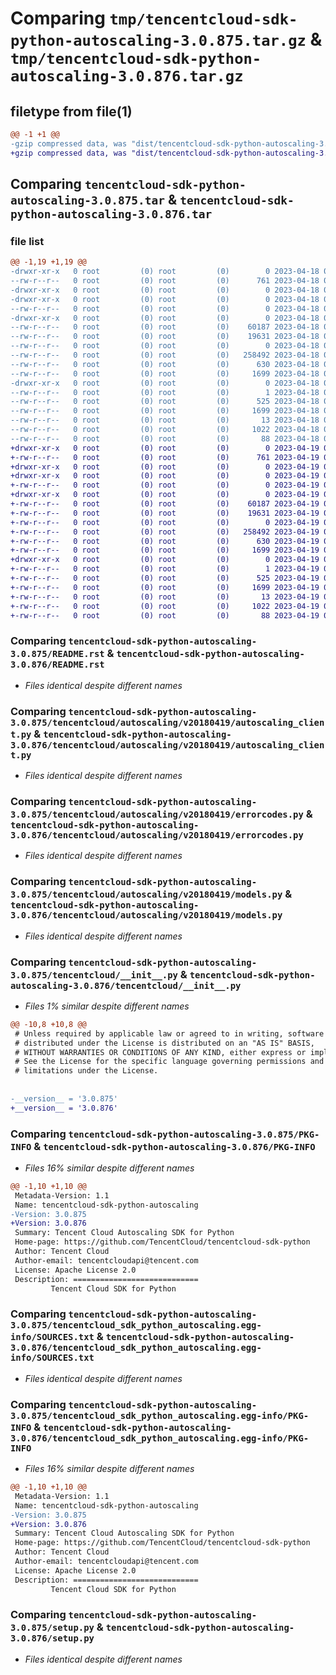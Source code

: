 # Comparing `tmp/tencentcloud-sdk-python-autoscaling-3.0.875.tar.gz` & `tmp/tencentcloud-sdk-python-autoscaling-3.0.876.tar.gz`

## filetype from file(1)

```diff
@@ -1 +1 @@
-gzip compressed data, was "dist/tencentcloud-sdk-python-autoscaling-3.0.875.tar", last modified: Tue Apr 18 00:21:36 2023, max compression
+gzip compressed data, was "dist/tencentcloud-sdk-python-autoscaling-3.0.876.tar", last modified: Wed Apr 19 00:17:13 2023, max compression
```

## Comparing `tencentcloud-sdk-python-autoscaling-3.0.875.tar` & `tencentcloud-sdk-python-autoscaling-3.0.876.tar`

### file list

```diff
@@ -1,19 +1,19 @@
-drwxr-xr-x   0 root         (0) root         (0)        0 2023-04-18 00:21:36.000000 tencentcloud-sdk-python-autoscaling-3.0.875/
--rw-r--r--   0 root         (0) root         (0)      761 2023-04-18 00:21:36.000000 tencentcloud-sdk-python-autoscaling-3.0.875/README.rst
-drwxr-xr-x   0 root         (0) root         (0)        0 2023-04-18 00:21:36.000000 tencentcloud-sdk-python-autoscaling-3.0.875/tencentcloud/
-drwxr-xr-x   0 root         (0) root         (0)        0 2023-04-18 00:21:36.000000 tencentcloud-sdk-python-autoscaling-3.0.875/tencentcloud/autoscaling/
--rw-r--r--   0 root         (0) root         (0)        0 2023-04-18 00:21:36.000000 tencentcloud-sdk-python-autoscaling-3.0.875/tencentcloud/autoscaling/__init__.py
-drwxr-xr-x   0 root         (0) root         (0)        0 2023-04-18 00:21:36.000000 tencentcloud-sdk-python-autoscaling-3.0.875/tencentcloud/autoscaling/v20180419/
--rw-r--r--   0 root         (0) root         (0)    60187 2023-04-18 00:21:36.000000 tencentcloud-sdk-python-autoscaling-3.0.875/tencentcloud/autoscaling/v20180419/autoscaling_client.py
--rw-r--r--   0 root         (0) root         (0)    19631 2023-04-18 00:21:36.000000 tencentcloud-sdk-python-autoscaling-3.0.875/tencentcloud/autoscaling/v20180419/errorcodes.py
--rw-r--r--   0 root         (0) root         (0)        0 2023-04-18 00:21:36.000000 tencentcloud-sdk-python-autoscaling-3.0.875/tencentcloud/autoscaling/v20180419/__init__.py
--rw-r--r--   0 root         (0) root         (0)   258492 2023-04-18 00:21:36.000000 tencentcloud-sdk-python-autoscaling-3.0.875/tencentcloud/autoscaling/v20180419/models.py
--rw-r--r--   0 root         (0) root         (0)      630 2023-04-18 00:21:36.000000 tencentcloud-sdk-python-autoscaling-3.0.875/tencentcloud/__init__.py
--rw-r--r--   0 root         (0) root         (0)     1699 2023-04-18 00:21:36.000000 tencentcloud-sdk-python-autoscaling-3.0.875/PKG-INFO
-drwxr-xr-x   0 root         (0) root         (0)        0 2023-04-18 00:21:36.000000 tencentcloud-sdk-python-autoscaling-3.0.875/tencentcloud_sdk_python_autoscaling.egg-info/
--rw-r--r--   0 root         (0) root         (0)        1 2023-04-18 00:21:36.000000 tencentcloud-sdk-python-autoscaling-3.0.875/tencentcloud_sdk_python_autoscaling.egg-info/dependency_links.txt
--rw-r--r--   0 root         (0) root         (0)      525 2023-04-18 00:21:36.000000 tencentcloud-sdk-python-autoscaling-3.0.875/tencentcloud_sdk_python_autoscaling.egg-info/SOURCES.txt
--rw-r--r--   0 root         (0) root         (0)     1699 2023-04-18 00:21:36.000000 tencentcloud-sdk-python-autoscaling-3.0.875/tencentcloud_sdk_python_autoscaling.egg-info/PKG-INFO
--rw-r--r--   0 root         (0) root         (0)       13 2023-04-18 00:21:36.000000 tencentcloud-sdk-python-autoscaling-3.0.875/tencentcloud_sdk_python_autoscaling.egg-info/top_level.txt
--rw-r--r--   0 root         (0) root         (0)     1022 2023-04-18 00:21:36.000000 tencentcloud-sdk-python-autoscaling-3.0.875/setup.py
--rw-r--r--   0 root         (0) root         (0)       88 2023-04-18 00:21:36.000000 tencentcloud-sdk-python-autoscaling-3.0.875/setup.cfg
+drwxr-xr-x   0 root         (0) root         (0)        0 2023-04-19 00:17:13.000000 tencentcloud-sdk-python-autoscaling-3.0.876/
+-rw-r--r--   0 root         (0) root         (0)      761 2023-04-19 00:17:13.000000 tencentcloud-sdk-python-autoscaling-3.0.876/README.rst
+drwxr-xr-x   0 root         (0) root         (0)        0 2023-04-19 00:17:13.000000 tencentcloud-sdk-python-autoscaling-3.0.876/tencentcloud/
+drwxr-xr-x   0 root         (0) root         (0)        0 2023-04-19 00:17:13.000000 tencentcloud-sdk-python-autoscaling-3.0.876/tencentcloud/autoscaling/
+-rw-r--r--   0 root         (0) root         (0)        0 2023-04-19 00:17:13.000000 tencentcloud-sdk-python-autoscaling-3.0.876/tencentcloud/autoscaling/__init__.py
+drwxr-xr-x   0 root         (0) root         (0)        0 2023-04-19 00:17:13.000000 tencentcloud-sdk-python-autoscaling-3.0.876/tencentcloud/autoscaling/v20180419/
+-rw-r--r--   0 root         (0) root         (0)    60187 2023-04-19 00:17:13.000000 tencentcloud-sdk-python-autoscaling-3.0.876/tencentcloud/autoscaling/v20180419/autoscaling_client.py
+-rw-r--r--   0 root         (0) root         (0)    19631 2023-04-19 00:17:13.000000 tencentcloud-sdk-python-autoscaling-3.0.876/tencentcloud/autoscaling/v20180419/errorcodes.py
+-rw-r--r--   0 root         (0) root         (0)        0 2023-04-19 00:17:13.000000 tencentcloud-sdk-python-autoscaling-3.0.876/tencentcloud/autoscaling/v20180419/__init__.py
+-rw-r--r--   0 root         (0) root         (0)   258492 2023-04-19 00:17:13.000000 tencentcloud-sdk-python-autoscaling-3.0.876/tencentcloud/autoscaling/v20180419/models.py
+-rw-r--r--   0 root         (0) root         (0)      630 2023-04-19 00:17:13.000000 tencentcloud-sdk-python-autoscaling-3.0.876/tencentcloud/__init__.py
+-rw-r--r--   0 root         (0) root         (0)     1699 2023-04-19 00:17:13.000000 tencentcloud-sdk-python-autoscaling-3.0.876/PKG-INFO
+drwxr-xr-x   0 root         (0) root         (0)        0 2023-04-19 00:17:13.000000 tencentcloud-sdk-python-autoscaling-3.0.876/tencentcloud_sdk_python_autoscaling.egg-info/
+-rw-r--r--   0 root         (0) root         (0)        1 2023-04-19 00:17:13.000000 tencentcloud-sdk-python-autoscaling-3.0.876/tencentcloud_sdk_python_autoscaling.egg-info/dependency_links.txt
+-rw-r--r--   0 root         (0) root         (0)      525 2023-04-19 00:17:13.000000 tencentcloud-sdk-python-autoscaling-3.0.876/tencentcloud_sdk_python_autoscaling.egg-info/SOURCES.txt
+-rw-r--r--   0 root         (0) root         (0)     1699 2023-04-19 00:17:13.000000 tencentcloud-sdk-python-autoscaling-3.0.876/tencentcloud_sdk_python_autoscaling.egg-info/PKG-INFO
+-rw-r--r--   0 root         (0) root         (0)       13 2023-04-19 00:17:13.000000 tencentcloud-sdk-python-autoscaling-3.0.876/tencentcloud_sdk_python_autoscaling.egg-info/top_level.txt
+-rw-r--r--   0 root         (0) root         (0)     1022 2023-04-19 00:17:13.000000 tencentcloud-sdk-python-autoscaling-3.0.876/setup.py
+-rw-r--r--   0 root         (0) root         (0)       88 2023-04-19 00:17:13.000000 tencentcloud-sdk-python-autoscaling-3.0.876/setup.cfg
```

### Comparing `tencentcloud-sdk-python-autoscaling-3.0.875/README.rst` & `tencentcloud-sdk-python-autoscaling-3.0.876/README.rst`

 * *Files identical despite different names*

### Comparing `tencentcloud-sdk-python-autoscaling-3.0.875/tencentcloud/autoscaling/v20180419/autoscaling_client.py` & `tencentcloud-sdk-python-autoscaling-3.0.876/tencentcloud/autoscaling/v20180419/autoscaling_client.py`

 * *Files identical despite different names*

### Comparing `tencentcloud-sdk-python-autoscaling-3.0.875/tencentcloud/autoscaling/v20180419/errorcodes.py` & `tencentcloud-sdk-python-autoscaling-3.0.876/tencentcloud/autoscaling/v20180419/errorcodes.py`

 * *Files identical despite different names*

### Comparing `tencentcloud-sdk-python-autoscaling-3.0.875/tencentcloud/autoscaling/v20180419/models.py` & `tencentcloud-sdk-python-autoscaling-3.0.876/tencentcloud/autoscaling/v20180419/models.py`

 * *Files identical despite different names*

### Comparing `tencentcloud-sdk-python-autoscaling-3.0.875/tencentcloud/__init__.py` & `tencentcloud-sdk-python-autoscaling-3.0.876/tencentcloud/__init__.py`

 * *Files 1% similar despite different names*

```diff
@@ -10,8 +10,8 @@
 # Unless required by applicable law or agreed to in writing, software
 # distributed under the License is distributed on an "AS IS" BASIS,
 # WITHOUT WARRANTIES OR CONDITIONS OF ANY KIND, either express or implied.
 # See the License for the specific language governing permissions and
 # limitations under the License.
 
 
-__version__ = '3.0.875'
+__version__ = '3.0.876'
```

### Comparing `tencentcloud-sdk-python-autoscaling-3.0.875/PKG-INFO` & `tencentcloud-sdk-python-autoscaling-3.0.876/PKG-INFO`

 * *Files 16% similar despite different names*

```diff
@@ -1,10 +1,10 @@
 Metadata-Version: 1.1
 Name: tencentcloud-sdk-python-autoscaling
-Version: 3.0.875
+Version: 3.0.876
 Summary: Tencent Cloud Autoscaling SDK for Python
 Home-page: https://github.com/TencentCloud/tencentcloud-sdk-python
 Author: Tencent Cloud
 Author-email: tencentcloudapi@tencent.com
 License: Apache License 2.0
 Description: ============================
         Tencent Cloud SDK for Python
```

### Comparing `tencentcloud-sdk-python-autoscaling-3.0.875/tencentcloud_sdk_python_autoscaling.egg-info/SOURCES.txt` & `tencentcloud-sdk-python-autoscaling-3.0.876/tencentcloud_sdk_python_autoscaling.egg-info/SOURCES.txt`

 * *Files identical despite different names*

### Comparing `tencentcloud-sdk-python-autoscaling-3.0.875/tencentcloud_sdk_python_autoscaling.egg-info/PKG-INFO` & `tencentcloud-sdk-python-autoscaling-3.0.876/tencentcloud_sdk_python_autoscaling.egg-info/PKG-INFO`

 * *Files 16% similar despite different names*

```diff
@@ -1,10 +1,10 @@
 Metadata-Version: 1.1
 Name: tencentcloud-sdk-python-autoscaling
-Version: 3.0.875
+Version: 3.0.876
 Summary: Tencent Cloud Autoscaling SDK for Python
 Home-page: https://github.com/TencentCloud/tencentcloud-sdk-python
 Author: Tencent Cloud
 Author-email: tencentcloudapi@tencent.com
 License: Apache License 2.0
 Description: ============================
         Tencent Cloud SDK for Python
```

### Comparing `tencentcloud-sdk-python-autoscaling-3.0.875/setup.py` & `tencentcloud-sdk-python-autoscaling-3.0.876/setup.py`

 * *Files identical despite different names*

